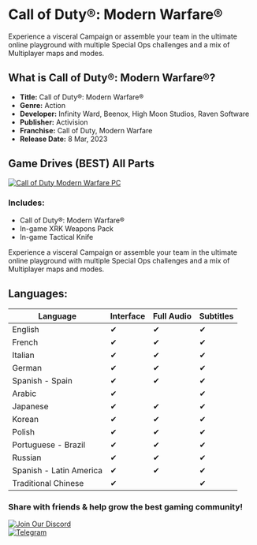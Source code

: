 # Call of Duty®: Modern Warfare®

Experience a visceral Campaign or assemble your team in the ultimate online playground with multiple Special Ops challenges and a mix of Multiplayer maps and modes.

## What is Call of Duty®: Modern Warfare®?

- **Title:** Call of Duty®: Modern Warfare®  
- **Genre:** Action  
- **Developer:** Infinity Ward, Beenox, High Moon Studios, Raven Software  
- **Publisher:** Activision  
- **Franchise:** Call of Duty, Modern Warfare  
- **Release Date:** 8 Mar, 2023

## Game Drives (BEST) All Parts

[![Call of Duty Modern Warfare PC](https://img.shields.io/badge/Call_of_Duty_Modern_Warfare_PC-blue?style=for-the-badge)](https://game-drives.com/the-callisto-protocol-digital-deluxe-edition-2022/)

### Includes:
- Call of Duty®: Modern Warfare®  
- In-game XRK Weapons Pack  
- In-game Tactical Knife  

Experience a visceral Campaign or assemble your team in the ultimate online playground with multiple Special Ops challenges and a mix of Multiplayer maps and modes.

## Languages:

| Language               | Interface | Full Audio | Subtitles |
|------------------------|-----------|------------|-----------|
| English                | ✔         | ✔          | ✔         |
| French                 | ✔         | ✔          | ✔         |
| Italian                | ✔         | ✔          | ✔         |
| German                 | ✔         | ✔          | ✔         |
| Spanish - Spain        | ✔         | ✔          | ✔         |
| Arabic                 | ✔         |            | ✔         |
| Japanese               | ✔         | ✔          | ✔         |
| Korean                 | ✔         | ✔          | ✔         |
| Polish                 | ✔         | ✔          | ✔         |
| Portuguese - Brazil    | ✔         | ✔          | ✔         |
| Russian                | ✔         | ✔          | ✔         |
| Spanish - Latin America| ✔         | ✔          | ✔         |
| Traditional Chinese    | ✔         |            | ✔         |

### Share with friends & help grow the best gaming community!

[![Join Our Discord](https://img.shields.io/badge/Join_Our_Discord-7289DA?style=for-the-badge&logo=discord&logoColor=white)](https://discord.gg/2SDMNUVE3u)  
[![Telegram](https://img.shields.io/badge/Telegram-26A5E4?style=for-the-badge&logo=telegram&logoColor=white)](https://t.me/ujds934r)
